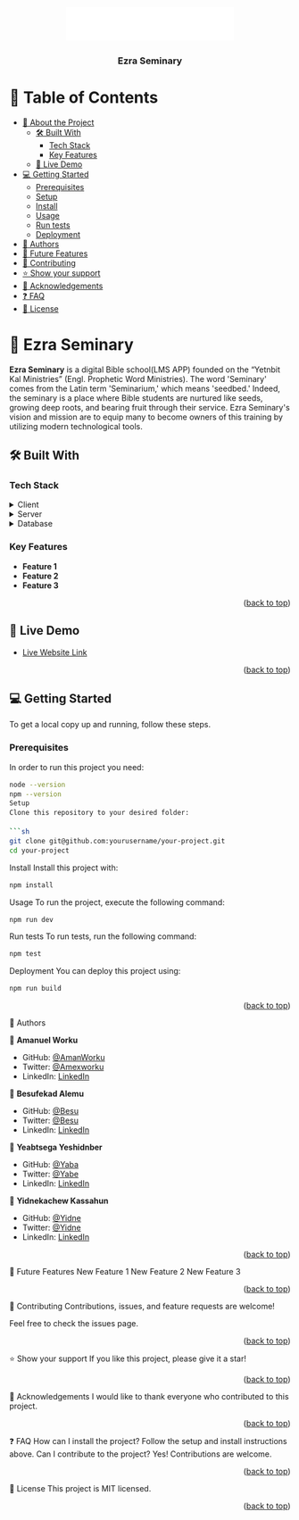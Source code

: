 <a name="readme-top"></a>

<div align="center">
  <img src="src/assets/MainLogo.png" alt="Ezra Seminary Logo" width="300" height="auto" />
  <br/>
  <h3><b>Ezra Seminary</b></h3>
</div>

# 📗 Table of Contents

- [📖 About the Project](#about-project)
  - [🛠 Built With](#built-with)
    - [Tech Stack](#tech-stack)
    - [Key Features](#key-features)
  - [🚀 Live Demo](#live-demo)
- [💻 Getting Started](#getting-started)
  - [Prerequisites](#prerequisites)
  - [Setup](#setup)
  - [Install](#install)
  - [Usage](#usage)
  - [Run tests](#run-tests)
  - [Deployment](#deployment)
- [👥 Authors](#authors)
- [🔭 Future Features](#future-features)
- [🤝 Contributing](#contributing)
- [⭐️ Show your support](#support)
- [🙏 Acknowledgements](#acknowledgements)
- [❓ FAQ](#faq)
- [📝 License](#license)

# 📖 Ezra Seminary <a name="about-project"></a>

**Ezra Seminary** is a digital Bible school(LMS APP) founded on the “Yetnbit Kal Ministries” (Engl. Prophetic Word Ministries). The word 'Seminary' comes from the Latin term 'Seminarium,' which means 'seedbed.' Indeed, the seminary is a place where Bible students are nurtured like seeds, growing deep roots, and bearing fruit through their service. Ezra Seminary's vision and mission are to equip many to become owners of this training by utilizing modern technological tools.

## 🛠 Built With <a name="built-with"></a>

### Tech Stack <a name="tech-stack"></a>

<details>
  <summary>Client</summary>
  <ul>
    <li><a href="https://reactjs.org/">React.js</a></li>
  </ul>
</details>

<details>
  <summary>Server</summary>
  <ul>
    <li><a href="https://expressjs.com/">Express.js</a></li>
  </ul>
</details>

<details>
  <summary>Database</summary>
  <ul>
    <li><a href="https://www.postgresql.org/">PostgreSQL</a></li>
  </ul>
</details>

### Key Features <a name="key-features"></a>

- **Feature 1**
- **Feature 2**
- **Feature 3**

<p align="right">(<a href="#readme-top">back to top</a>)</p>

## 🚀 Live Demo <a name="live-demo"></a>

- [Live Website Link](https://ezraseminary.org/)

<p align="right">(<a href="#readme-top">back to top</a>)</p>

## 💻 Getting Started <a name="getting-started"></a>

To get a local copy up and running, follow these steps.

### Prerequisites

In order to run this project you need:

````sh
node --version
npm --version
Setup
Clone this repository to your desired folder:

```sh
git clone git@github.com:yourusername/your-project.git
cd your-project
````

Install
Install this project with:

```sh
npm install
```

Usage
To run the project, execute the following command:

```sh
npm run dev
```

Run tests
To run tests, run the following command:

```sh
npm test
```

Deployment
You can deploy this project using:

```sh
npm run build
```

<p align="right">(<a href="#readme-top">back to top</a>)</p>

👥 Authors <a name="authors"></a>

👤 **Amanuel Worku**

- GitHub: [@AmanWorku](https://github.com/AmanWorku)
- Twitter: [@Amexworku](https://twitter.com/Amexworku)
- LinkedIn: [LinkedIn](https://www.linkedin.com/in/amanuel-worku-844903213/)

👤 **Besufekad Alemu**

- GitHub: [@Besu](https://github.com/Besufekad-HAZ)
- Twitter: [@Besu](https://x.com/BesufekadAlemu7)
- LinkedIn: [LinkedIn](https://www.linkedin.com/in/besufekadalemu)

👤 **Yeabtsega Yeshidnber**

- GitHub: [@Yaba](https://github.com/yeabtsega45)
- Twitter: [@Yabe](https://twitter.com)
- LinkedIn: [LinkedIn](https://www.linkedin.com/in/yabtsega-yeshidnber-7a9618257)

👤 **Yidnekachew Kassahun**

- GitHub: [@Yidne](https://github.com/Yidnekachew-cmd)
- Twitter: [@Yidne](https://twitter.com)
- LinkedIn: [LinkedIn](https://www.linkedin.com/in/yidnekachew-kassahun/)

<p align="right">(<a href="#readme-top">back to top</a>)</p>

🔭 Future Features <a name="future-features"></a>
New Feature 1
New Feature 2
New Feature 3

<p align="right">(<a href="#readme-top">back to top</a>)</p>

🤝 Contributing <a name="contributing"></a>
Contributions, issues, and feature requests are welcome!

Feel free to check the issues page.

<p align="right">(<a href="#readme-top">back to top</a>)</p>

⭐️ Show your support <a name="support"></a>
If you like this project, please give it a star!

<p align="right">(<a href="#readme-top">back to top</a>)</p>

🙏 Acknowledgements <a name="acknowledgements"></a>
I would like to thank everyone who contributed to this project.

<p align="right">(<a href="#readme-top">back to top</a>)</p>

❓ FAQ <a name="faq"></a>
How can I install the project?
Follow the setup and install instructions above.
Can I contribute to the project?
Yes! Contributions are welcome.

<p align="right">(<a href="#readme-top">back to top</a>)</p>

📝 License <a name="license"></a>
This project is MIT licensed.

<p align="right">(<a href="#readme-top">back to top</a>)</p>

```

```
